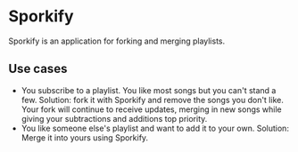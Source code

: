 # Sporkify

Sporkify is an application for forking and merging playlists.

## Use cases
* You subscribe to a playlist. You like most songs but you can't stand a few.
Solution: fork it with Sporkify and remove the songs you don't like. Your fork
will continue to receive updates, merging in new songs while giving your subtractions
and additions top priority.
* You like someone else's playlist and want to add it to your own.
Solution: Merge it into yours using Sporkify.
